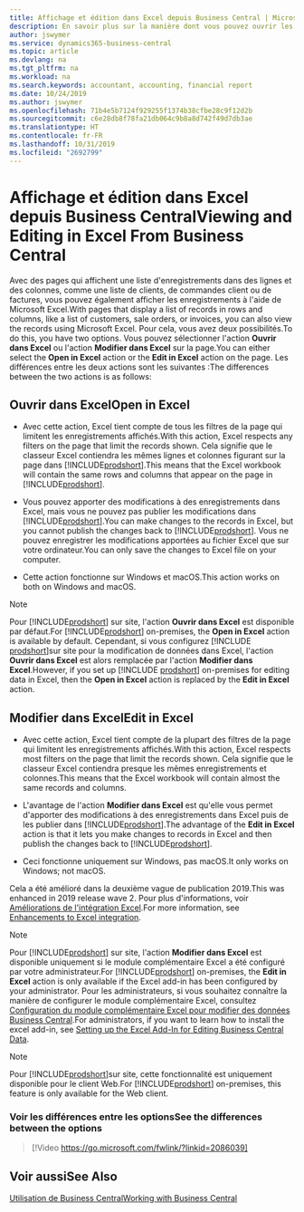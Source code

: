```yaml
---
title: Affichage et édition dans Excel depuis Business Central | Microsoft Docs
description: En savoir plus sur la manière dont vous pouvez ouvrir les pages dans Microsoft Excel à partir de Business Central pour une meilleure analyse de données.
author: jswymer
ms.service: dynamics365-business-central
ms.topic: article
ms.devlang: na
ms.tgt_pltfrm: na
ms.workload: na
ms.search.keywords: accountant, accounting, financial report
ms.date: 10/24/2019
ms.author: jswymer
ms.openlocfilehash: 71b4e5b7124f929255f1374b38cfbe28c9f12d2b
ms.sourcegitcommit: c6e28db8f78fa21db064c9b8a8d742f49d7db3ae
ms.translationtype: HT
ms.contentlocale: fr-FR
ms.lasthandoff: 10/31/2019
ms.locfileid: "2692799"
---
```

# <a name="viewing-and-editing-in-excel-from-business-central"></a><span data-ttu-id="865af-103">Affichage et édition dans Excel depuis Business Central</span><span class="sxs-lookup"><span data-stu-id="865af-103">Viewing and Editing in Excel From Business Central</span></span>

<span data-ttu-id="865af-104">Avec des pages qui affichent une liste d'enregistrements dans des lignes et des colonnes, comme une liste de clients, de commandes client ou de factures, vous pouvez également afficher les enregistrements à l'aide de Microsoft Excel.</span><span class="sxs-lookup"><span data-stu-id="865af-104">With pages that display a list of records in rows and columns, like a list of customers, sale orders, or invoices, you can also view the records using Microsoft Excel.</span></span> <span data-ttu-id="865af-105">Pour cela, vous avez deux possibilités.</span><span class="sxs-lookup"><span data-stu-id="865af-105">To do this, you have two options.</span></span> <span data-ttu-id="865af-106">Vous pouvez sélectionner l'action **Ouvrir dans Excel** ou l'action **Modifier dans Excel** sur la page.</span><span class="sxs-lookup"><span data-stu-id="865af-106">You can either select the **Open in Excel** action or the **Edit in Excel** action on the page.</span></span> <span data-ttu-id="865af-107">Les différences entre les deux actions sont les suivantes :</span><span class="sxs-lookup"><span data-stu-id="865af-107">The differences between the two actions is as follows:</span></span>  

## <a name="open-in-excel"></a><span data-ttu-id="865af-108">Ouvrir dans Excel</span><span class="sxs-lookup"><span data-stu-id="865af-108">Open in Excel</span></span>

- <span data-ttu-id="865af-109">Avec cette action, Excel tient compte de tous les filtres de la page qui limitent les enregistrements affichés.</span><span class="sxs-lookup"><span data-stu-id="865af-109">With this action, Excel respects any filters on the page that limit the records shown.</span></span> <span data-ttu-id="865af-110">Cela signifie que le classeur Excel contiendra les mêmes lignes et colonnes figurant sur la page dans [!INCLUDE[prodshort](includes/prodshort.md)].</span><span class="sxs-lookup"><span data-stu-id="865af-110">This means that the Excel workbook will contain the same rows and columns that appear on the page in [!INCLUDE[prodshort](includes/prodshort.md)].</span></span>

- <span data-ttu-id="865af-111">Vous pouvez apporter des modifications à des enregistrements dans Excel, mais vous ne pouvez pas publier les modifications dans [!INCLUDE[prodshort](includes/prodshort.md)].</span><span class="sxs-lookup"><span data-stu-id="865af-111">You can make changes to the records in Excel, but you cannot publish the changes back to [!INCLUDE[prodshort](includes/prodshort.md)].</span></span> <span data-ttu-id="865af-112">Vous ne pouvez enregistrer les modifications apportées au fichier Excel que sur votre ordinateur.</span><span class="sxs-lookup"><span data-stu-id="865af-112">You can only save the changes to Excel file on your computer.</span></span> 

- <span data-ttu-id="865af-113">Cette action fonctionne sur Windows et macOS.</span><span class="sxs-lookup"><span data-stu-id="865af-113">This action works on both on Windows and macOS.</span></span> 

> [!NOTE]
> <span data-ttu-id="865af-114">Pour [!INCLUDE[prodshort](includes/prodshort.md)] sur site, l'action **Ouvrir dans Excel** est disponible par défaut.</span><span class="sxs-lookup"><span data-stu-id="865af-114">For [!INCLUDE[prodshort](includes/prodshort.md)] on-premises, the **Open in Excel** action is available by default.</span></span> <span data-ttu-id="865af-115">Cependant, si vous configurez [!INCLUDE [prodshort](includes/prodshort.md)]sur site pour la modification de données dans Excel, l'action **Ouvrir dans Excel** est alors remplacée par l'action **Modifier dans Excel**.</span><span class="sxs-lookup"><span data-stu-id="865af-115">However, if you set up [!INCLUDE [prodshort](includes/prodshort.md)] on-premises for editing data in Excel, then the **Open in Excel** action is replaced by the **Edit in Excel** action.</span></span>

## <a name="edit-in-excel"></a><span data-ttu-id="865af-116">Modifier dans Excel</span><span class="sxs-lookup"><span data-stu-id="865af-116">Edit in Excel</span></span>

- <span data-ttu-id="865af-117">Avec cette action, Excel tient compte de la plupart des filtres de la page qui limitent les enregistrements affichés.</span><span class="sxs-lookup"><span data-stu-id="865af-117">With this action, Excel respects most filters on the page that limit the records shown.</span></span> <span data-ttu-id="865af-118">Cela signifie que le classeur Excel contiendra presque les mêmes enregistrements et colonnes.</span><span class="sxs-lookup"><span data-stu-id="865af-118">This means that the Excel workbook will contain almost the same records and columns.</span></span>

- <span data-ttu-id="865af-119">L'avantage de l'action **Modifier dans Excel** est qu'elle vous permet d'apporter des modifications à des enregistrements dans Excel puis de les publier dans [!INCLUDE[prodshort](includes/prodshort.md)].</span><span class="sxs-lookup"><span data-stu-id="865af-119">The advantage of the **Edit in Excel** action is that it lets you make changes to records in Excel and then publish the changes back to [!INCLUDE[prodshort](includes/prodshort.md)].</span></span>

- <span data-ttu-id="865af-120">Ceci fonctionne uniquement sur Windows, pas macOS.</span><span class="sxs-lookup"><span data-stu-id="865af-120">It only works on Windows; not macOS.</span></span>

<span data-ttu-id="865af-121">Cela a été amélioré dans la deuxième vague de publication 2019.</span><span class="sxs-lookup"><span data-stu-id="865af-121">This was enhanced in 2019 release wave 2.</span></span> <span data-ttu-id="865af-122">Pour plus d'informations, voir [Améliorations de l'intégration Excel](/dynamics365-release-plan/2019wave2/dynamics365-business-central/enhancements-excel-integration).</span><span class="sxs-lookup"><span data-stu-id="865af-122">For more information, see [Enhancements to Excel integration](/dynamics365-release-plan/2019wave2/dynamics365-business-central/enhancements-excel-integration).</span></span>

> [!NOTE]
> <span data-ttu-id="865af-123">Pour [!INCLUDE[prodshort](includes/prodshort.md)] sur site, l'action **Modifier dans Excel** est disponible uniquement si le module complémentaire Excel a été configuré par votre administrateur.</span><span class="sxs-lookup"><span data-stu-id="865af-123">For [!INCLUDE[prodshort](includes/prodshort.md)] on-premises, the **Edit in Excel** action is only available if the Excel add-in has been configured by your administrator.</span></span> <span data-ttu-id="865af-124">Pour les administrateurs, si vous souhaitez connaître la manière de configurer le module complémentaire Excel, consultez [Configuration du module complémentaire Excel pour modifier des données Business Central](/dynamics365/business-central/dev-itpro/administration/configuring-excel-addin).</span><span class="sxs-lookup"><span data-stu-id="865af-124">For administrators, if you want to learn how to install the excel add-in, see [Setting up the Excel Add-In for Editing Business Central Data](/dynamics365/business-central/dev-itpro/administration/configuring-excel-addin).</span></span>

> [!NOTE]
> <span data-ttu-id="865af-125">Pour [!INCLUDE[prodshort](includes/prodshort.md)]sur site, cette fonctionnalité est uniquement disponible pour le client Web.</span><span class="sxs-lookup"><span data-stu-id="865af-125">For [!INCLUDE[prodshort](includes/prodshort.md)] on-premises, this feature is only available for the Web client.</span></span>

### <a name="see-the-differences-between-the-options"></a><span data-ttu-id="865af-126">Voir les différences entre les options</span><span class="sxs-lookup"><span data-stu-id="865af-126">See the differences between the options</span></span> 
> [!Video https://go.microsoft.com/fwlink/?linkid=2086039]

## <a name="see-also"></a><span data-ttu-id="865af-127">Voir aussi</span><span class="sxs-lookup"><span data-stu-id="865af-127">See Also</span></span>
[<span data-ttu-id="865af-128">Utilisation de Business Central</span><span class="sxs-lookup"><span data-stu-id="865af-128">Working with Business Central</span></span>](ui-work-product.md)  
